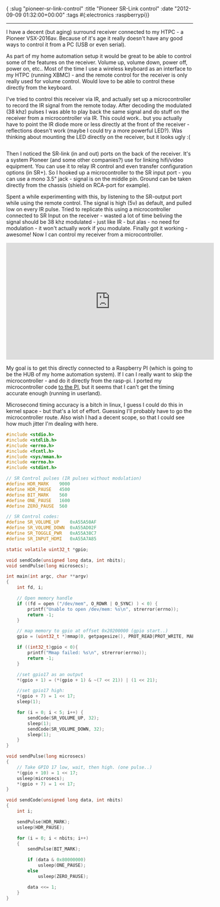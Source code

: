 { :slug "pioneer-sr-link-control"
  :title "Pioneer SR-Link control"
  :date "2012-09-09 01:32:00+00:00"
  :tags #{:electronics :raspberrypi}}

------

I have a decent (but aging) surround receiver connected to my HTPC - a Pioneer VSX-2016av. Because of it's age it really doesn't have any good ways to control it from a PC (USB or even serial).

As part of my home automation setup it would be great to be able to control some of the features on the receiver. Volume up, volume down, power off, power on, etc.. Most of the time I use a wireless keyboard as an interface to my HTPC (running XBMC) - and the remote control for the receiver is only really used for volume control. Would love to be able to control these directly from the keyboard.

I've tried to control this receiver via IR, and actually set up a microcontroller to record the IR signal from the remote today. After decoding the modulated (38 khz) pulses I was able to play back the same signal and do stuff on the receiver from a microcontroller via IR. This could work.. but you actually have to point the IR diode more or less directly at the front of the receiver - reflections doesn't work (maybe I could try a more powerful LED?). Was thinking about mounting the LED directly on the receiver, but it looks ugly :(

<figure>
	<img src="/images/2012-09-09-pioneer-sr-link-control/ir-led.jpg" alt="">
</figure>

Then I noticed the SR-link (in and out) ports on the back of the receiver. It's a system Pioneer (and some other companies?) use for linking hifi/video equipment. You can use it to relay IR control and even transfer configuration options (in SR+). So I hooked up a microcontroller to the SR input port - you can use a mono 3.5" jack - signal is on the middle pin. Ground can be taken directly from the chassis (shield on RCA-port for example).

Spent a while experimenting with this, by listening to the SR-output port while using the remote control. The signal is high (5v) as default, and pulled low on every IR pulse. Tried to replicate this using a microcontroller connected to SR Input on the receiver - wasted a lot of time beliving the signal should be 38 khz modulated - just like IR - but alas - no need for modulation - it won't actually work if you modulate. Finally got it working - awesome! Now I can control my receiver from a microcontroller.

<iframe width="560" height="315" src="http://www.youtube.com/embed/KLEGKF6kHsc" frameborder="0"> </iframe>

My goal is to get this directly connected to a Raspberry PI (which is going to be the HUB of my home automation system). If I can I really want to skip the microcontroller - and do it directly from the rasp-pi. I ported my microcontroller code [to the PI](https://gist.github.com/3681791), but it seems that I can't get the timing accurate enough (running in userland).

Microsecond timing accuracy is a bitch in linux, I guess I could do this in kernel space - but that's a lot of effort. Guessing I'll probably have to go the microcontroller route. Also wish I had a decent scope, so that I could see how much jitter I'm dealing with here.

~~~ c
#include <stdio.h>
#include <stdlib.h>
#include <errno.h>
#include <fcntl.h>
#include <sys/mman.h>
#include <errno.h>
#include <stdint.h>

// SR Control pulses (IR pulses without modulation)
#define HDR_MARK    9000
#define HDR_PAUSE   4500
#define BIT_MARK    560
#define ONE_PAUSE   1600
#define ZERO_PAUSE  560

// SR Control codes:
#define SR_VOLUME_UP    0xA55A50AF
#define SR_VOLUME_DOWN  0xA55AD02F
#define SR_TOGGLE_PWR   0xA55A38C7
#define SR_INPUT_HDMI   0xA55A7A85

static volatile uint32_t *gpio;

void sendCode(unsigned long data, int nbits);
void sendPulse(long microsecs);

int main(int argc, char **argv)
{
	int fd, i;

	// Open memory handle
	if ((fd = open ("/dev/mem", O_RDWR | O_SYNC) ) < 0) {
		printf("Unable to open /dev/mem: %s\n", strerror(errno));
		return -1;
	}

	// map memory to gpio at offset 0x20200000 (gpio start..)
	gpio = (uint32_t *)mmap(0, getpagesize(), PROT_READ|PROT_WRITE, MAP_SHARED, fd, 0x20200000);

	if ((int32_t)gpio < 0){
		printf("Mmap failed: %s\n", strerror(errno));
		return -1;
	}

	//set gpio17 as an output
	*(gpio + 1) = (*(gpio + 1) & ~(7 << 21)) | (1 << 21);

	//set gpio17 high:
	*(gpio + 7) = 1 << 17;
	sleep(1);

	for (i = 0; i < 5; i++) {
		sendCode(SR_VOLUME_UP, 32);
		sleep(1);
		sendCode(SR_VOLUME_DOWN, 32);
		sleep(1);
	}
}

void sendPulse(long microsecs)
{
	// Take GPIO 17 low, wait, then high. (one pulse..)
	*(gpio + 10) = 1 << 17;
	usleep(microsecs);
	*(gpio + 7) = 1 << 17;
}

void sendCode(unsigned long data, int nbits)
{
	int i;

	sendPulse(HDR_MARK);
	usleep(HDR_PAUSE);

	for (i = 0; i < nbits; i++)
	{
		sendPulse(BIT_MARK);

		if (data & 0x80000000)
			usleep(ONE_PAUSE);
		else
			usleep(ZERO_PAUSE);

		data <<= 1;
	}
}
~~~
